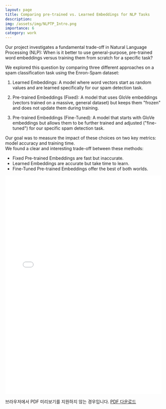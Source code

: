 ```yaml
---
layout: page
title: Comparing pre-trained vs. Learned Embeddings for NLP Tasks
description: 
img: /assets/img/NLPTP_Intro.png
importance: 6
category: work
---
```


Our project investigates a fundamental trade-off in Natural Language Processing (NLP): When is it better to use general-purpose, pre-trained word embeddings versus training them from scratch for a specific task?

We explored this question by comparing three different approaches on a spam classification task using the Enron-Spam dataset:

1. Learned Embeddings: A model where word vectors start as random values and are learned specifically for our spam detection task.

2. Pre-trained Embeddings (Fixed): A model that uses GloVe embeddings (vectors trained on a massive, general dataset) but keeps them "frozen" and does not update them during training.

3. Pre-trained Embeddings (Fine-Tuned): A model that starts with GloVe embeddings but allows them to be further trained and adjusted ("fine-tuned") for our specific spam detection task.

Our goal was to measure the impact of these choices on two key metrics: model accuracy and training time. <br>
We found a clear and interesting trade-off between these methods:

- Fixed Pre-trained Embeddings are fast but inaccurate.
- Learned Embeddings are accurate but take time to learn.
- Fine-Tuned Pre-trained Embeddings offer the best of both worlds.

<div class="row justify-content-center my-4">
  <div class="col-lg-10">
    <object
      data="{{ '/assets/pdf/NLPTP.pdf#toolbar=0' | relative_url }}"
      type="application/pdf"
      width="100%"
      height="700"
    >
      <iframe
        src="{{ '/assets/pdf/NLPTP.pdf' | relative_url }}"
        width="100%"
        height="700"
        style="border: none;"
      ></iframe>
      <p>
        브라우저에서 PDF 미리보기를 지원하지 않는 경우입니다.
        <a href="{{ '/assets/pdf/NLPTP.pdf' | relative_url }}">PDF 다운로드</a>
      </p>
    </object>
  </div>
</div>